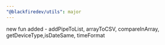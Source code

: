 ```yaml
---
"@blackfiredev/utils": major
---
```


new fun added - addPipeToList, arrayToCSV, compareInArray, getDeviceType,isDateSame, timeFormat
